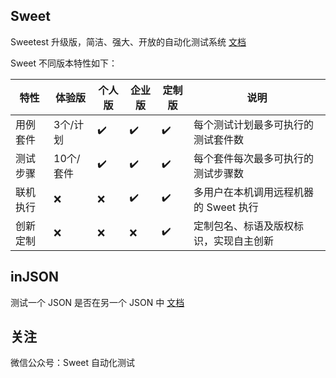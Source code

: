 ## Sweet

Sweetest 升级版，简洁、强大、开放的自动化测试系统 [文档](/sweet/)

Sweet 不同版本特性如下：

|   特性  | 体验版     | 个人版    | 企业版     | 定制版    | 说明                                    |
| ------- | --------- | --------- | --------- | --------- | ------------------------------------   |
| 用例套件 | 3个/计划  | ✔️        | ✔️       | ✔️        | 每个测试计划最多可执行的测试套件数            |
| 测试步骤 | 10个/套件 | ✔️        | ✔️       | ✔️        | 每个套件每次最多可执行的测试步骤数        |
| 联机执行 | ❌       | ❌        | ✔️       | ✔️        | 多用户在本机调用远程机器的 Sweet 执行     |
| 创新定制 | ❌       | ❌        | ❌       | ✔️        | 定制包名、标语及版权标识，实现自主创新     |


## inJSON

测试一个 JSON 是否在另一个 JSON 中 [文档](/injson/)


## 关注

微信公众号：Sweet 自动化测试
